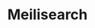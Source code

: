 ---
draft: false
title: Meilisearch
content:
  id: meilisearch
  name: Meilisearch
  website: https://www.meilisearch.com/
  short_description: Meilisearch is a next-generation search API.
---